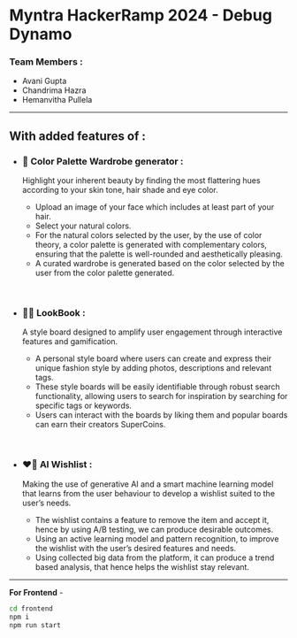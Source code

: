 ﻿# Myntra HackerRamp 2024 - Debug Dynamo
### Team Members : 
- Avani Gupta
- Chandrima Hazra
- Hemanvitha Pullela

<hr/>

## With added features of :

- ### 👗 <b>Color Palette Wardrobe generator :</b>

  Highlight your inherent beauty by finding the most flattering hues according to your skin tone, hair shade and eye color.
   - Upload an image of your face which includes at least part of your hair.
   - Select your natural colors.
   - For the natural colors selected by the user, by the use of color theory, a color palette is generated with complementary  colors, ensuring that the palette is well-rounded and aesthetically pleasing. 
   - A curated wardrobe is generated based on the color selected by the user from the color palette generated.
 
<br/>
 
- ### 📖👀 <b>LookBook :</b>

  A style board designed to amplify user engagement through interactive features and gamification.
    - A personal style board where users can create and express their unique fashion style by adding photos, descriptions and relevant tags.
    - These style boards will be easily identifiable through robust search functionality, allowing users to search for inspiration by searching for specific tags or keywords.
    - Users can interact with the boards by liking them and popular boards can earn their creators SuperCoins.

<br/>

- ### ❤️📃 <b>AI Wishlist :</b>

   Making the use of generative AI and a smart machine learning model that learns from the user behaviour to develop a wishlist suited to the user’s needs.
    - The wishlist contains a feature to remove the item and accept it, hence by using A/B testing, we can produce desirable outcomes.
    - Using an active learning model and pattern recognition, to improve the wishlist with the user’s desired features and needs.
    - Using collected big data from the platform, it can produce a trend based analysis, that hence helps the wishlist stay relevant.

<hr/>

**For Frontend** -
```bash
cd frontend
npm i
npm run start
```

